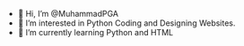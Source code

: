 - 👋 Hi, I’m @MuhammadPGA
- 👀 I’m interested in Python Coding and Designing Websites.
- 🌱 I’m currently learning Python and HTML

<!---
MuhammadPGA/MuhammadPGA is a ✨ special ✨ repository because its `README.md` (this file) appears on your GitHub profile.
You can click the Preview link to take a look at your changes.
--->
